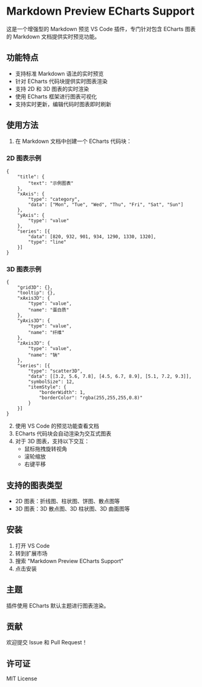 # Markdown Preview ECharts Support

这是一个增强型的 Markdown 预览 VS Code 插件，专门针对包含 ECharts 图表的 Markdown 文档提供实时预览功能。

## 功能特点

- 支持标准 Markdown 语法的实时预览
- 针对 ECharts 代码块提供实时图表渲染
- 支持 2D 和 3D 图表的实时渲染
- 使用 ECharts 框架进行图表可视化
- 支持实时更新，编辑代码时图表即时刷新

## 使用方法

1. 在 Markdown 文档中创建一个 ECharts 代码块：

### 2D 图表示例

```echarts
{
    "title": {
        "text": "示例图表"
    },
    "xAxis": {
        "type": "category",
        "data": ["Mon", "Tue", "Wed", "Thu", "Fri", "Sat", "Sun"]
    },
    "yAxis": {
        "type": "value"
    },
    "series": [{
        "data": [820, 932, 901, 934, 1290, 1330, 1320],
        "type": "line"
    }]
}
```

### 3D 图表示例

```echarts
{
    "grid3D": {},
    "tooltip": {},
    "xAxis3D": {
        "type": "value",
        "name": "蛋白质"
    },
    "yAxis3D": {
        "type": "value",
        "name": "纤维"
    },
    "zAxis3D": {
        "type": "value",
        "name": "钠"
    },
    "series": [{
        "type": "scatter3D",
        "data": [[3.2, 5.6, 7.8], [4.5, 6.7, 8.9], [5.1, 7.2, 9.3]],
        "symbolSize": 12,
        "itemStyle": {
            "borderWidth": 1,
            "borderColor": "rgba(255,255,255,0.8)"
        }
    }]
}
```

2. 使用 VS Code 的预览功能查看文档
3. ECharts 代码块会自动渲染为交互式图表
4. 对于 3D 图表，支持以下交互：
   - 鼠标拖拽旋转视角
   - 滚轮缩放
   - 右键平移

## 支持的图表类型

- 2D 图表：折线图、柱状图、饼图、散点图等
- 3D 图表：3D 散点图、3D 柱状图、3D 曲面图等

## 安装

1. 打开 VS Code
2. 转到扩展市场
3. 搜索 "Markdown Preview ECharts Support"
4. 点击安装

## 主题

插件使用 ECharts 默认主题进行图表渲染。

## 贡献

欢迎提交 Issue 和 Pull Request！

## 许可证

MIT License 